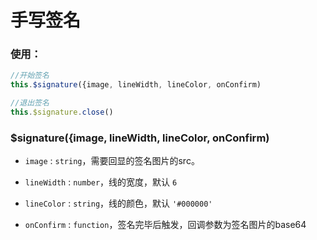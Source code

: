 # 手写签名

### 使用：

```js
//开始签名
this.$signature({image, lineWidth, lineColor, onConfirm)

//退出签名
this.$signature.close()
```

### $signature({image, lineWidth, lineColor, onConfirm)

- `image` : `string`，需要回显的签名图片的src。

- `lineWidth` : `number`，线的宽度，默认 `6`

- `lineColor` : `string`，线的颜色，默认 `'#000000'`

- `onConfirm` : `function`，签名完毕后触发，回调参数为签名图片的base64
